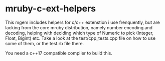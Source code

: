 # mruby-c-ext-helpers

This mgem includes helpers for c/c++ extenstion i use frenquently, but are lacking from the core mruby distribution, namely number encoding and decoding, helping with deciding which type of Numeric to pick (Integer, Float, Bigint) etc.
Take a look at the test/cpp_tests.cpp file on how to use some of them, or the test.rb file there.

You need a c++17 compatible compiler to build this.